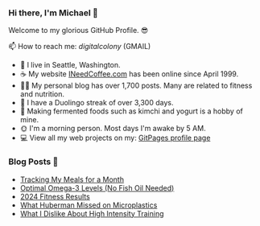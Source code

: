 ### Hi there, I'm Michael 👋

Welcome to my glorious GitHub Profile. 😎

📫 How to reach me: _digitalcolony_ (GMAIL)

- 🌳 I live in Seattle, Washington.
- ☕ My website [INeedCoffee.com](https://ineedcoffee.com) has been online since April 1999.
- 💪🏼 My personal blog has over 1,700 posts. Many are related to fitness and nutrition.
- 🍎 I have a Duolingo streak of over 3,300 days.
- 🥕 Making fermented foods such as kimchi and yogurt is a hobby of mine.
- 🌞 I'm a morning person. Most days I'm awake by 5 AM.
- 💻 View all my web projects on my: [GitPages profile page](https://digitalcolony.github.io/)

### Blog Posts 📝

<!-- BLOG-POST-LIST:START -->
- [Tracking My Meals for a Month](https://criticalmas.org/2025/02/tracking-my-meals-for-a-month/)
- [Optimal Omega-3 Levels &lpar;No Fish Oil Needed&rpar;](https://criticalmas.org/2025/02/optimal-omega-3-levels-no-fish-oil-needed/)
- [2024 Fitness Results](https://criticalmas.org/2025/01/2024-fitness-results/)
- [What Huberman Missed on Microplastics](https://criticalmas.org/2024/12/what-huberman-missed-on-microplastics/)
- [What I Dislike About High Intensity Training](https://criticalmas.org/2024/11/what-i-dislike-about-high-intensity-training/)
<!-- BLOG-POST-LIST:END -->
